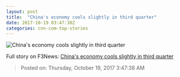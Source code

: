 ```yaml
---
layout: post
title:  "China's economy cools slightly in third quarter"
date: 2017-10-19 03:47:38Z
categories: cnn-com-top-stories
---
```


![China's economy cools slightly in third quarter](http://i2.cdn.turner.com/money/dam/assets/160608143751-china-markets-flags-evergreen-780x439.jpg)




Full story on F3News: [China's economy cools slightly in third quarter](http://www.f3nws.com/n/QEK4CB)

> Posted on: Thursday, October 19, 2017 3:47:38 AM
